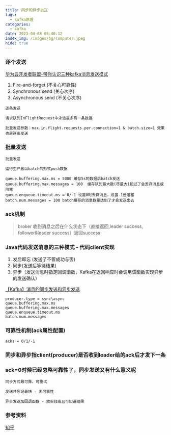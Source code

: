 ```yaml
---
title: 同步和异步发送
tags:
  - kafka原理
categories:
  - kafka
date: 2023-04-08 06:40:12
index_img: /images/bg/computer.jpeg
hide: true
---
```


### 逐个发送

[华为云开发者联盟​-带你认识三种kafka消息发送模式](https://zhuanlan.zhihu.com/p/451678059)

1. Fire-and-forget (不关心可靠性)
2. Synchronous send (关心次序)
3. Asynchronous send (不关心次序)

```
逐条发送

请求队列InFlightRequest中永远最多有一条数据

批量发送参数：max.in.flight.requests.per.connection=1 & batch.size=1 效果也是逐条发送
```


### 批量发送

```
批量发送

运行生产者以batch的形式push数据

queue.buffering.max.ms = 5000 缓存5s的数据后batch发送
queue.buffering.max.messages = 100  缓存队列最大数(尽量大)超过了会丢弃消息或阻塞
queue.enqueue.timeout.ms = 0/-1 设置0时丢弃消息，设置-1是阻塞
batch.num.messages = 100 batch缓存的消息数量达到了才会发送出去
```

### ack机制

> broker 收到消息之后在什么状态下（直接返回,leader success, follower&leader success）返回success

### Java代码发送消息的三种模式 - 代码client实现

1. 发后即忘 (发送了不管成功与否)
2. 同步(发送后等待结果)
3. 异步（发送消息时指定回调函数，Kafka在返回响应时会调用该函数实现异步的发送确认）


[【Kafka】消息的同步发送和异步发送](https://blog.csdn.net/m0_45406092/article/details/119546471)

```
producer.type = sync\async
queue.buffering.max.ms
queue.buffering.max.messages
queue.enqueue.timeout.ms
batch.num.messages
```

### 可靠性机制(ack属性配置)

```
acks = 0/1/-1
```

### 同步和异步指client(producer)是否收到leader给的ack后才发下一条


### ack=0时候已经忽略可靠性了，同步发送又有什么意义呢

```
同步方式最可靠、可重试

发送并忘记最快 - 无可靠性

异步发送加回调函数 - 效率较高且可知道结果
```

### 参考资料

[知乎](https://zhuanlan.zhihu.com/p/531447457)